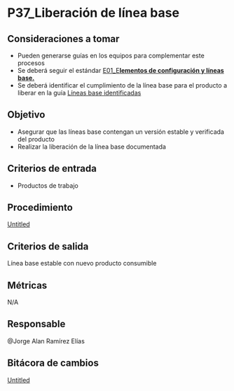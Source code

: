 # P37_Liberación de línea base

## **Consideraciones a tomar**

- Pueden generarse guías en los equipos para complementar este procesos
- Se deberá seguir el estándar [E01_E**lementos de configuración y líneas base.**](../Esta%CC%81ndares%206577b6d75d3a4f788a00749c1fa0feee/E01_Elementos%20de%20configuracio%CC%81n%20y%20li%CC%81neas%20base%2014bf0cdb2ba24eb2b0002ae5b08bc493.md)
- Se deberá identificar el cumplimiento de la línea base para el producto a liberar en la guía [Líneas base identificadas](../Gui%CC%81as%20484d71efd4064698ab23f6a2abbf748e/G03_Identificacio%CC%81n%20de%20elementos%20de%20la%20configuraci%2081ed479aea0d45db89846463687d2a6f.md)

## **Objetivo**

- Asegurar que las líneas base contengan un versión estable y verificada del producto
- Realizar la liberación de la línea base documentada

## **Criterios de entrada**

- Productos de trabajo

## **Procedimiento**

[Untitled](P37_Liberacio%CC%81n%20de%20li%CC%81nea%20base%20b8ed4da973734d2fbc0b23f6e677e18a/Untitled%20Database%20fae0c7adca864fb09dd1cb21049f2cec.csv)

## **Criterios de salida**

Línea base estable con nuevo producto consumible

## **Métricas**

N/A

## **Responsable**

@Jorge Alan Ramírez Elías 

## Bitácora de cambios

[Untitled](P37_Liberacio%CC%81n%20de%20li%CC%81nea%20base%20b8ed4da973734d2fbc0b23f6e677e18a/Untitled%20Database%2066df7678340544788c96c4a589e9a193.csv)